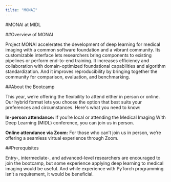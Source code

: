 ```yaml
---
tilte: "MONAI"
---
```

#MONAI at MIDL

##Overview of MONAI

Project MONAI accelerates the development of deep learning for medical imaging with a common software foundation and a vibrant community. Its customizable interface lets researchers bring components to existing pipelines or perform end-to-end training. It increases efficiency and collaboration with domain-optimized foundational capabilities and algorithm standardization. And it improves reproducibility by bringing together the community for comparison, evaluation, and benchmarking.

 
##About the Bootcamp

This year, we’re offering the flexibility to attend either in person or online. Our hybrid format lets you choose the option that best suits your preferences and circumstances. Here's what you need to know:


<strong>In-person attendance:</strong> If you’re local or attending the Medical Imaging With Deep Learning (MIDL) conference, you can join us in person.


<strong>Online attendance via Zoom:</strong> For those who can’t join us in person, we’re offering a seamless virtual experience through Zoom.

 
##Prerequisites

Entry-, intermediate-, and advanced-level researchers are encouraged to join the bootcamp, but some experience applying deep learning to medical imaging would be useful. And while experience with PyTorch programming isn’t a requirement, it would be beneficial.
